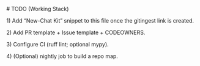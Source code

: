 \# TODO (Working Stack)

1\) Add “New-Chat Kit” snippet to this file once the gitingest link is created.

2\) Add PR template + Issue template + CODEOWNERS.

3\) Configure CI (ruff lint; optional mypy).

4\) (Optional) nightly job to build a repo map.



